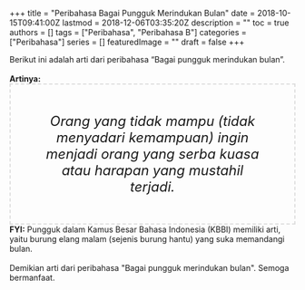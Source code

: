 +++
title = "Peribahasa Bagai Pungguk Merindukan Bulan"
date = 2018-10-15T09:41:00Z
lastmod = 2018-12-06T03:35:20Z
description = ""
toc = true
authors = []
tags = ["Peribahasa", "Peribahasa B"]
categories = ["Peribahasa"]
series = []
featuredImage = ""
draft = false
+++

<div dir="ltr" style="text-align: left;" trbidi="on">Berikut ini adalah arti dari peribahasa “Bagai pungguk merindukan bulan”.<br /><br /><div style="text-align: justify;"><b>Artinya:</b></div><div style="border: 2px dashed #ddd; font-size: 24px; height: auto; margin: 0 auto; padding: 50px; text-align: center; width: auto;"><i>Orang yang tidak mampu (tidak menyadari kemampuan) ingin menjadi orang yang serba kuasa atau harapan yang mustahil terjadi.</i></div><b>FYI:</b> Pungguk dalam Kamus Besar Bahasa Indonesia (KBBI) memiliki arti, yaitu burung elang malam (sejenis burung hantu) yang suka memandangi bulan.<br /><br />Demikian arti dari peribahasa "Bagai pungguk merindukan bulan". Semoga bermanfaat.</div>
